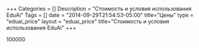 +++
Categories = []
Description = "Стоимость и условия использования EduAi"
Tags = []
date = "2014-09-29T21:54:53-05:00"
title="Цены"
type = "eduai_price"
layout = "eduai_price"
title="Стоимость и условия использования EduAi"
+++


100000 